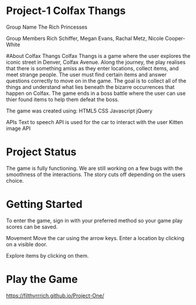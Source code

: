 # Project-1 Colfax Thangs

Group Name 
The Rich Princesses

Group Members
Rich Schiffer, Megan Evans, Rachal Metz, Nicole Cooper-White

#About Colfax Thangs
Colfax Thangs is a game where the user explores the iconic street in Denver, Colfax Avenue. Along the journey, the play realises that there is something amiss as they enter locations, collect items, and meet strange people. The user must find certain items and answer questions correctly to move on in the game. The goal is to collect all of the things and understand what lies beneath the bizarre occurrences that happen on Colfax.
The game ends in a boss battle where the user can use thier found items to help them defeat the boss.

The game was created using:
HTML5
CSS
Javascript
jQuery

APIs
Text to speech API is used for the car to interact with the user
Kitten image API

# Project Status
The game is fully functioning. 
We are still working on a few bugs with the smoothness of the interactions. The story cuts off depending on the users choice. 

# Getting Started

To enter the game, sign in with your preferred method so your game play scores can be saved.

Movement
Move the car using the arrow keys.
Enter a location by clicking on a visible door.

Explore items by clicking on them.

# Play the Game
https://filthyrrrich.github.io/Project-One/

